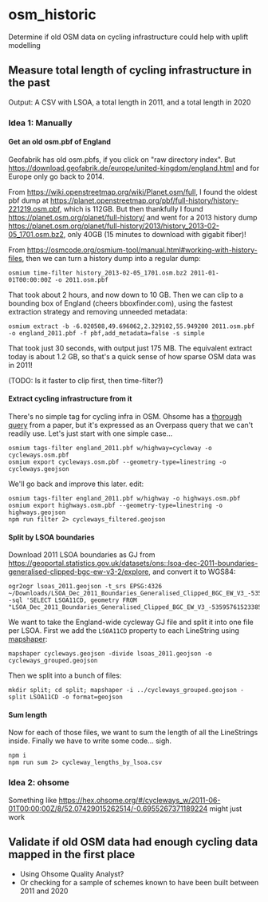 # osm_historic

Determine if old OSM data on cycling infrastructure could help with uplift modelling

## Measure total length of cycling infrastructure in the past

Output: A CSV with LSOA, a total length in 2011, and a total length in 2020

### Idea 1: Manually

#### Get an old osm.pbf of England

Geofabrik has old osm.pbfs, if you click on "raw directory index". But <https://download.geofabrik.de/europe/united-kingdom/england.html> and for Europe only go back to 2014.

From <https://wiki.openstreetmap.org/wiki/Planet.osm/full>, I found the oldest pbf dump at <https://planet.openstreetmap.org/pbf/full-history/history-221219.osm.pbf>, which is 112GB. But then thankfully I found <https://planet.osm.org/planet/full-history/> and went for a 2013 history dump <https://planet.osm.org/planet/full-history/2013/history_2013-02-05_1701.osm.bz2>, only 40GB (15 minutes to download with gigabit fiber)!

From <https://osmcode.org/osmium-tool/manual.html#working-with-history-files>, then we can turn a history dump into a regular dump:

```
osmium time-filter history_2013-02-05_1701.osm.bz2 2011-01-01T00:00:00Z -o 2011.osm.pbf
```

That took about 2 hours, and now down to 10 GB. Then we can clip to a bounding box of England (cheers bboxfinder.com), using the fastest extraction strategy and removing unneeded metadata:

```
osmium extract -b -6.020508,49.696062,2.329102,55.949200 2011.osm.pbf -o england_2011.pbf -f pbf,add_metadata=false -s simple
```

That took just 30 seconds, with output just 175 MB. The equivalent extract today is about 1.2 GB, so that's a quick sense of how sparse OSM data was in 2011!

(TODO: Is it faster to clip first, then time-filter?)

#### Extract cycling infrastructure from it

There's no simple tag for cycling infra in OSM. Ohsome has a [thorough query](https://hex.ohsome.org/#/cycleways_w/2011-06-01T00:00:00Z/8/52.07429015262514/-0.6955267371189224) from a paper, but it's expressed as an Overpass query that we can't readily use. Let's just start with one simple case...

```
osmium tags-filter england_2011.pbf w/highway=cycleway -o cycleways.osm.pbf
osmium export cycleways.osm.pbf --geometry-type=linestring -o cycleways.geojson
```

We'll go back and improve this later. edit:

```
osmium tags-filter england_2011.pbf w/highway -o highways.osm.pbf
osmium export highways.osm.pbf --geometry-type=linestring -o highways.geojson
npm run filter 2> cycleways_filtered.geojson
```

#### Split by LSOA boundaries

Download 2011 LSOA boundaries as GJ from <https://geoportal.statistics.gov.uk/datasets/ons::lsoa-dec-2011-boundaries-generalised-clipped-bgc-ew-v3-2/explore>, and convert it to WGS84:

```
ogr2ogr lsoas_2011.geojson -t_srs EPSG:4326 ~/Downloads/LSOA_Dec_2011_Boundaries_Generalised_Clipped_BGC_EW_V3_-5359576152338500277.geojson -sql 'SELECT LSOA11CD, geometry FROM "LSOA_Dec_2011_Boundaries_Generalised_Clipped_BGC_EW_V3_-5359576152338500277"'
```

We want to take the England-wide cycleway GJ file and split it into one file per LSOA. First we add the `LSOA11CD` property to each LineString using [mapshaper](https://github.com/mbloch/mapshaper):

```
mapshaper cycleways.geojson -divide lsoas_2011.geojson -o cycleways_grouped.geojson
```

Then we split into a bunch of files:

```
mkdir split; cd split; mapshaper -i ../cycleways_grouped.geojson -split LSOA11CD -o format=geojson
```

#### Sum length

Now for each of those files, we want to sum the length of all the LineStrings inside. Finally we have to write some code... sigh.

```
npm i
npm run sum 2> cycleway_lengths_by_lsoa.csv
```

### Idea 2: ohsome

Something like <https://hex.ohsome.org/#/cycleways_w/2011-06-01T00:00:00Z/8/52.07429015262514/-0.6955267371189224> might just work

## Validate if old OSM data had enough cycling data mapped in the first place

- Using Ohsome Quality Analyst?
- Or checking for a sample of schemes known to have been built between 2011 and 2020
